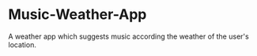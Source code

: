 # Music-Weather-App
A weather app which suggests music according the weather of the user's location.
